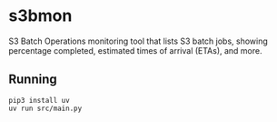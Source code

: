 # s3bmon
S3 Batch Operations monitoring tool that lists S3 batch jobs, showing percentage completed, estimated times of arrival (ETAs), and more.

## Running
```
pip3 install uv
uv run src/main.py
```